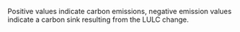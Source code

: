 Positive values indicate carbon emissions, negative emission values indicate a carbon sink resulting from the LULC change.